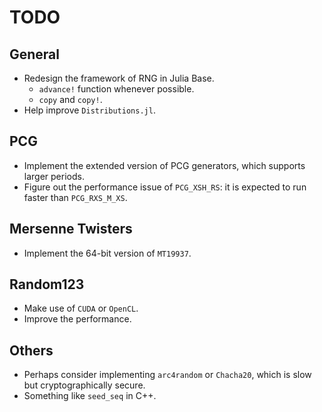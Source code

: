 # TODO

## General
- Redesign the framework of RNG in Julia Base.
    - `advance!` function whenever possible.
    - `copy` and `copy!`.
- Help improve `Distributions.jl`.

## PCG
- Implement the extended version of PCG generators, which supports larger periods.
- Figure out the performance issue of `PCG_XSH_RS`: it is expected to run faster than `PCG_RXS_M_XS`.

## Mersenne Twisters
- Implement the 64-bit version of `MT19937`.

## Random123
- Make use of `CUDA` or `OpenCL`.
- Improve the performance.

## Others
- Perhaps consider implementing `arc4random` or `Chacha20`, which is slow but cryptographically secure.
- Something like `seed_seq` in C++.
